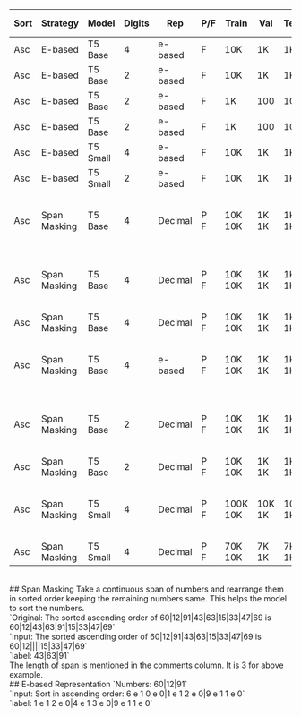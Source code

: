 | Sort | Strategy | Model | Digits | Rep | P/F | Train | Val | Test | Batch | Sep | Inpol Loss | Inpol Acc | Expol Loss | Expol Acc | Comments |
|------|---------|-------|--------|------|-----|-------|-----|------|-------|-----|------------|-----------|------------|-----------|---------|
| Asc | E-based | T5 Base | 4 | e-based | F | 10K | 1K | 1K | 8 | `'\|'` | 7.9491e-05 | 99.8 | 0.1284 | 79.0 |
| Asc | E-based | T5 Base | 2 | e-based | F | 10K | 1K | 1K | 4 | `' '` | 0.0011 | 98.5 | 2.6851 | 0.0 |
| Asc | E-based | T5 Base | 2 | e-based | F | 1K | 100 | 100 | 4 | `' '` | 0.0174 | 93.0 | 2.3167 | 0.0 |
| Asc | E-based | T5 Base | 2 | e-based | F | 1K | 100 | 100 | 4 | `','` | 0.0128 | 91.0 | 1.5032 | 0.0 |
| Asc | E-based | T5 Small | 4 | e-based | F | 10K | 1K | 1K | 16 | `'\|'` | 0.0007 | 98.5 | 0.2338 | 23.9 |
| Asc | E-based | T5 Small | 2 | e-based | F | 10K | 1K | 1K | 16 | `'\|'` | 0.0017 | 97.4 | 1.2284 | 0.0 |
| Asc | Span Masking | T5 Base | 4 | Decimal | P</br>F | 10K</br>10K | 1K</br>1K | 1K</br>1K | 4 | `' '` | 0.0272 | 87.3 | 1.4896 | 13.0 | Span Length is random for each sample
| Asc | Span Masking | T5 Base | 4 | Decimal | P</br>F | 10K</br>10K | 1K</br>1K | 1K</br>1K | 8 | `'\|'` | 0.0382 | 91.6 | 1.0411 | 17.2 | Span Length is random for each sample
| Asc | Span Masking | T5 Base | 4 | Decimal | P</br>F | 10K</br>10K | 1K</br>1K | 1K</br>1K | 8 | `'\|'` | 0.0429 | 90.9 | 1.0272 | 17.3 | Span Length = 3
| Asc | Span Masking | T5 Base | 4 | e-based | P</br>F | 10K</br>10K | 1K</br>1K | 1K</br>1K | 8 | `'\|'` | 0.0001 | 99.9 | 0.0581 | 38.0 | Span Length is random for each sample
| Asc | Span Masking | T5 Base | 2 | Decimal | P</br>F | 10K</br>10K | 1K</br>1K | 1K</br>1K | 4 | `' '` | 0.0093 | 97.8 | 15.1265 | 0.0 | Span Length is random for each sample
| Asc | Span Masking | T5 Base | 2 | Decimal | P</br>F | 10K</br>10K | 1K</br>1K | 1K</br>1K | 8 | `'\|'` | 0.0001 | 100.0 | 11.8078 | 0.0 | Span Length = 3
| Asc | Span Masking | T5 Small | 4 | Decimal | P</br>F | 100K</br>10K | 10K</br>1K | 10K</br>1K | 16 | `'\|'` | 0.0271 | 92.2 | 2.2388 | 6.4 | Span Length is random for each sample
| Asc | Span Masking | T5 Small | 4 | Decimal | P</br>F | 70K</br>10K | 7K</br>1K | 7K</br>1K | 16 | `'\|'` | 0.0393 | 88.5 | 1.8637 | 5.6 | Span Length = 3

</br>
## Span Masking
Take a continuous span of numbers and rearrange them in sorted order keeping the remaining numbers same. This helps the model to sort the numbers.</br>
`Original: The sorted ascending order of 60|12|91|43|63|15|33|47|69 is 60|12|43|63|91|15|33|47|69`</br>
`Input: The sorted ascending order of 60|12|91|43|63|15|33|47|69 is 60|12|<extra_id_0>|<extra_id_1>|<extra_id_2>|15|33|47|69`</br>
`label: 43|63|91`</br>
The length of span is mentioned in the comments column. It is 3 for above example.

</br>
## E-based Representation
`Numbers: 60|12|91`</br>
`Input: Sort in ascending order: 6 e 1 0 e 0|1 e 1 2 e 0|9 e 1 1 e 0`</br>
`label: 1 e 1 2 e 0|4 e 1 3 e 0|9 e 1 1 e 0`